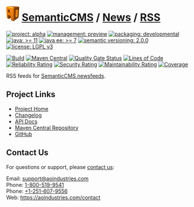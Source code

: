 # [<img src="ao-logo.png" alt="AO Logo" width="35" height="40">](https://github.com/ao-apps) [SemanticCMS](https://github.com/ao-apps/semanticcms) / [News](https://github.com/ao-apps/semanticcms-news) / [RSS](https://github.com/ao-apps/semanticcms-news-rss)

[![project: alpha](https://semanticcms.com/ao-badges/project-current-stable.svg)](https://aoindustries.com/life-cycle#project-current-stable)
[![management: preview](https://semanticcms.com/ao-badges/management-production.svg)](https://aoindustries.com/life-cycle#management-production)
[![packaging: developmental](https://semanticcms.com/ao-badges/packaging-active.svg)](https://aoindustries.com/life-cycle#packaging-active)  
[![java: &gt;= 11](https://semanticcms.com/ao-badges/java-11.svg)](https://docs.oracle.com/en/java/javase/11/docs/api/)
[![java ee: &gt;= 7](https://semanticcms.com/ao-badges/javaee-7.svg)](https://docs.oracle.com/javaee/7/api/)
[![semantic versioning: 2.0.0](https://semanticcms.com/ao-badges/semver-2.0.0.svg)](http://semver.org/spec/v2.0.0.html)
[![license: LGPL v3](https://semanticcms.com/ao-badges/license-lgpl-3.0.svg)](https://www.gnu.org/licenses/lgpl-3.0)

[![Build](https://github.com/ao-apps/semanticcms-news-rss/workflows/Build/badge.svg?branch=master)](https://github.com/ao-apps/semanticcms-news-rss/actions?query=workflow%3ABuild)
[![Maven Central](https://maven-badges.herokuapp.com/maven-central/com.semanticcms/semanticcms-news-rss/badge.svg)](https://maven-badges.herokuapp.com/maven-central/com.semanticcms/semanticcms-news-rss)
[![Quality Gate Status](https://sonarcloud.io/api/project_badges/measure?branch=master&project=com.semanticcms%3Asemanticcms-news-rss&metric=alert_status)](https://sonarcloud.io/dashboard?branch=master&id=com.semanticcms%3Asemanticcms-news-rss)
[![Lines of Code](https://sonarcloud.io/api/project_badges/measure?branch=master&project=com.semanticcms%3Asemanticcms-news-rss&metric=ncloc)](https://sonarcloud.io/component_measures?branch=master&id=com.semanticcms%3Asemanticcms-news-rss&metric=ncloc)  
[![Reliability Rating](https://sonarcloud.io/api/project_badges/measure?branch=master&project=com.semanticcms%3Asemanticcms-news-rss&metric=reliability_rating)](https://sonarcloud.io/component_measures?branch=master&id=com.semanticcms%3Asemanticcms-news-rss&metric=Reliability)
[![Security Rating](https://sonarcloud.io/api/project_badges/measure?branch=master&project=com.semanticcms%3Asemanticcms-news-rss&metric=security_rating)](https://sonarcloud.io/component_measures?branch=master&id=com.semanticcms%3Asemanticcms-news-rss&metric=Security)
[![Maintainability Rating](https://sonarcloud.io/api/project_badges/measure?branch=master&project=com.semanticcms%3Asemanticcms-news-rss&metric=sqale_rating)](https://sonarcloud.io/component_measures?branch=master&id=com.semanticcms%3Asemanticcms-news-rss&metric=Maintainability)
[![Coverage](https://sonarcloud.io/api/project_badges/measure?branch=master&project=com.semanticcms%3Asemanticcms-news-rss&metric=coverage)](https://sonarcloud.io/component_measures?branch=master&id=com.semanticcms%3Asemanticcms-news-rss&metric=Coverage)

RSS feeds for [SemanticCMS newsfeeds](https://github.com/ao-apps/semanticcms-news).

## Project Links
* [Project Home](https://semanticcms.com/news/rss/)
* [Changelog](https://semanticcms.com/news/rss/changelog)
* [API Docs](https://semanticcms.com/news/rss/apidocs/)
* [Maven Central Repository](https://search.maven.org/artifact/com.semanticcms/semanticcms-news-rss)
* [GitHub](https://github.com/ao-apps/semanticcms-news-rss)

## Contact Us
For questions or support, please [contact us](https://aoindustries.com/contact):

Email: [support@aoindustries.com](mailto:support@aoindustries.com)  
Phone: [1-800-519-9541](tel:1-800-519-9541)  
Phone: [+1-251-607-9556](tel:+1-251-607-9556)  
Web: https://aoindustries.com/contact
